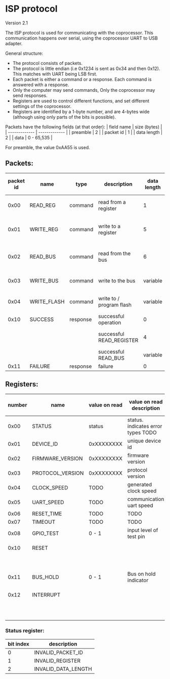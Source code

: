 # ISP protocol
Version 2.1  

The ISP protocol is used for communicating with the coprocessor.
This communication happens over serial, using the coprocessor UART to USB adapter.  

General structure:
- The protocol consists of packets.
- The protocol is little endian (i.e 0x1234 is sent as 0x34 and then 0x12). This matches with UART being LSB first.
- Each packet is either a command or a response. Each command is answered with a response.
- Only the computer may send commands, Only the coprocessor may send responses.
- Registers are used to control different functions, and set different settings of the coprocessor.
- Registers are identified by a 1-byte number, and are 4-bytes wide (although using only parts of the bits is possible).


Packets have the following fields (at that order):
| field name    | size (bytes)  |
| ------------- | ------------- |
| preamble      | 2             |
| packet id     | 1             |
| data length   | 2             |
| data          | 0 - 65,535    |

For preamble, the value 0xAA55 is used.


## Packets:
| packet id | name        | type     | description                   | data length | data (length in bytes)         |
| --------- | ----------- | -------- | ----------------------------- | ----------- | ------------------------------ |
| 0x00      | READ_REG    | command  | read from a register          | 1           | register number (1)            |
| 0x01      | WRITE_REG   | command  | write to a register           | 5           | register number (1), value (4) |
| 0x02      | READ_BUS    | command  | read from the bus             | 6           | address (4), length (2)        |
| 0x03      | WRITE_BUS   | command  | write to the bus              | variable    | address (4), data (variable)   |
| 0x04      | WRITE_FLASH | command  | write to / program flash      | variable    | address (4), data (variable)   |
| 0x10      | SUCCESS     | response | successful operation          | 0           | none                           |
|           |             |          | successful READ_REGISTER      | 4           | value of register (4)          |
|           |             |          | successful READ_BUS           | variable    | data (variable)                |
| 0x11      | FAILURE     | response | failure                       | 0           | none                           |



## Registers:
| number    | name             | value on read | value on read description     | value on write | value on write description         |
| --------- | ---------------- | ------------- | ----------------------------- | -------------- | ---------------------------------- |
| 0x00      | STATUS           | status        | status. indicates error types TODO | status    |                                    |
| 0x01      | DEVICE_ID        | 0xXXXXXXXX    | unique device id              |                |                                    |
| 0x02      | FIRMWARE_VERSION | 0xXXXXXXXX    | firmware version              |                |                                    |
| 0x03      | PROTOCOL_VERSION | 0xXXXXXXXX    | protocol version              |                |                                    |
| 0x04      | CLOCK_SPEED      | TODO          | generated clock speed         | TODO           | same                               |
| 0x05      | UART_SPEED       | TODO          | communication uart speed      | TODO           | same                               |
| 0x06      | RESET_TIME       | TODO          | TODO                          | TODO           | same                               |
| 0x07      | TIMEOUT          | TODO          | TODO                          | TODO           | same                               |
| 0x08      | GPIO_TEST        | 0 - 1         | input level of test pin       | 0 - 1          | output level of test pin           |
| 0x10      | RESET            |               |                               | 1              | Resets the 8086                    |
|           |                  |               |                               | 2              | Resets 8086 and holds bus          |
| 0x11      | BUS_HOLD         | 0 - 1         | Bus on hold indicator         | 0 - 1          | Release or hold bus                |
| 0x12      | INTERRUPT        |               |                               | 0 - 255        | Generates corresponding interrupts |
|           |                  |               |                               | 256            | Generates NMI                      |


### Status register:
| bit index | description         |
| --------- | ------------------- |
| 0         | INVALID_PACKET_ID   |
| 1         | INVALID_REGISTER    |
| 2         | INVALID_DATA_LENGTH |